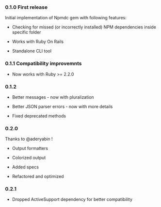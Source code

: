 ### 0.1.0 First release

Initial implementation of Npmdc gem with following features:

* Checking for missed (or incorrectly installed) NPM dependencies inside specific folder

* Works with Ruby On Rails

* Standalone CLI tool


### 0.1.1 Compatibility improvemnts

* Now works with Ruby >= 2.2.0


### 0.1.2

* Better messages - now with pluralization

* Better JSON parser errors - now with more details

* Fixed deprecated methods

### 0.2.0

Thanks to @aderyabin !

* Output formatters

* Colorized output

* Added specs

* Refactored and optimized

### 0.2.1

* Dropped ActiveSupport dependency for better compatibility
